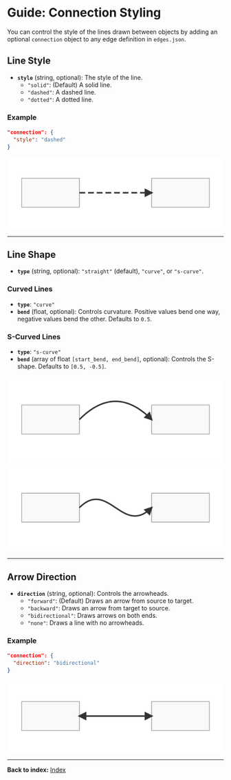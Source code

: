 # Guide: Connection Styling

You can control the style of the lines drawn between objects by adding an optional `connection` object to any edge definition in `edges.json`.

## Line Style

-   **`style`** (string, optional): The style of the line.
    -   `"solid"`: (Default) A solid line.
    -   `"dashed"`: A dashed line.
    -   `"dotted"`: A dotted line.

### Example
```json
"connection": {
  "style": "dashed"
}
```
![Dashed Connection Example](../images/connection_dashed_example.svg)

---

## Line Shape

-   **`type`** (string, optional): `"straight"` (default), `"curve"`, or `"s-curve"`.

### Curved Lines
-   **`type`**: `"curve"`
-   **`bend`** (float, optional): Controls curvature. Positive values bend one way, negative values bend the other. Defaults to `0.5`.

### S-Curved Lines
-   **`type`**: `"s-curve"`
-   **`bend`** (array of float `[start_bend, end_bend]`, optional): Controls the S-shape. Defaults to `[0.5, -0.5]`.

![Curved Connection Example](../images/connection_curve_example.svg)
![S-Curved Connection Example](../images/connection_scurve_example.svg)

---

## Arrow Direction

-   **`direction`** (string, optional): Controls the arrowheads.
    -   `"forward"`: (Default) Draws an arrow from source to target.
    -   `"backward"`: Draws an arrow from target to source.
    -   `"bidirectional"`: Draws arrows on both ends.
    -   `"none"`: Draws a line with no arrowheads.

### Example
```json
"connection": {
  "direction": "bidirectional"
}
```
![Bidirectional Connection Example](../images/connection_bidirectional_example.svg)

---
**Back to index:** [Index](./index.md)
